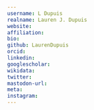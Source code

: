 ```yaml
---
username: L Dupuis
realname: Lauren J. Dupuis
website: 
affiliation: 
bio: 
github: LaurenDupuis
orcid: 
linkedin: 
googlescholar: 
wikidata: 
twitter: 
mastodon-url: 
meta:
instagram:
---
```

